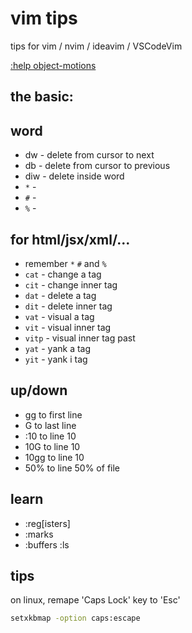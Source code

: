 vim tips
========

tips for vim / nvim / ideavim / VSCodeVim

[:help object-motions](https://vimhelp.org/motion.txt.html#object-motions)

the basic:
----------


word
----
* dw - delete from cursor to next
* db - delete from cursor to previous
* diw - delete inside word
* `*` -
* `#` -
* `%` -

for html/jsx/xml/...
--------------------
* remember `*` `#` and `%` 
* `cat` - change a tag
* `cit` - change inner tag
* `dat` - delete a tag
* `dit` - delete inner tag
* `vat` - visual a tag
* `vit` - visual inner tag
* `vitp` - visual inner tag past
* `yat` - yank a tag
* `yit` - yank i tag

up/down
-------
* gg to first line
* G  to last line
* :10 to line 10
* 10G to line 10
* 10gg to line 10
* 50% to line 50% of file 


learn
-----
* :reg[isters]
* :marks
* :buffers :ls

tips
----

on linux, remape 'Caps Lock' key to 'Esc'
``` sh
setxkbmap -option caps:escape
```
